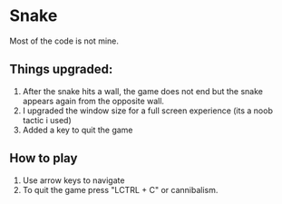 # Snake 

Most of the code is not mine.

## Things upgraded:
 1. After the snake hits a wall, the game does not end but the snake appears again from the opposite wall.
 2. I upgraded the window size for a full screen experience (its a noob tactic i used)
 3. Added a key to quit the game

## How to play
 1. Use arrow keys to navigate
 2. To quit the game press "LCTRL + C" or cannibalism. 
